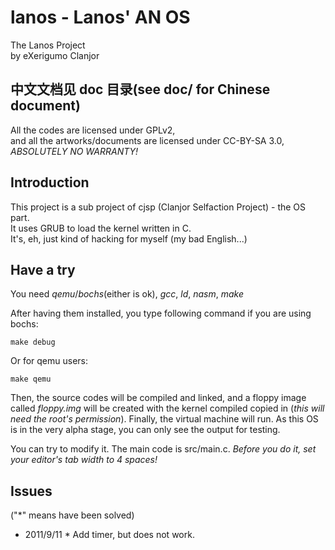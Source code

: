 lanos - Lanos' AN OS
======================================================================
The Lanos Project<br>
by eXerigumo Clanjor

<h2>中文文档见 doc 目录(see doc/ for Chinese document)</h2>

All the codes are licensed under GPLv2,<br>
and all the artworks/documents are licensed under CC-BY-SA 3.0,<br>
*ABSOLUTELY NO WARRANTY!*

Introduction
------------------------------------------------------------
This project is a sub project of cjsp (Clanjor Selfaction Project) -
the OS part.<br>
It uses GRUB to load the kernel written in C.<br>
It's, eh, just kind of hacking for myself (my bad English...)

Have a try
------------------------------------------------------------
You need _qemu_/_bochs_(either is ok), _gcc_, _ld_, _nasm_, _make_

After having them installed, you type following command
if you are using bochs:

	make debug

Or for qemu users:

	make qemu

Then, the source codes will be compiled and linked, and a floppy
image called _floppy.img_ will be created with the kernel compiled
copied in (*this will need the root's permission*). Finally, the
virtual machine will run. As this OS is in the very alpha stage,
you can only see the output for testing.

You can try to modify it. The main code is src/main.c. *Before you do it,
set your editor's tab width to 4 spaces!*

Issues
------------------------------------------------------------
("\*" means have been solved)

 * 2011/9/11 * Add timer, but does not work.

